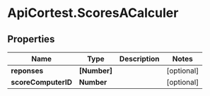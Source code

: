 # ApiCortest.ScoresACalculer

## Properties

Name | Type | Description | Notes
------------ | ------------- | ------------- | -------------
**reponses** | **[Number]** |  | [optional] 
**scoreComputerID** | **Number** |  | [optional] 


